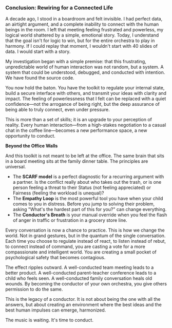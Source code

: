 ### **Conclusion: Rewiring for a Connected Life**

A decade ago, I stood in a boardroom and felt invisible. I had perfect data, an airtight argument, and a complete inability to connect with the human beings in the room. I left that meeting feeling frustrated and powerless, my logical world shattered by a simple, emotional story. Today, I understand that the goal isn't for logic to win, but for the entire orchestra to play in harmony. If I could replay that moment, I wouldn't start with 40 slides of data. I would start with a story.

My investigation began with a simple premise: that this frustrating, unpredictable world of human interaction was not random, but a system. A system that could be understood, debugged, and conducted with intention. We have found the source code.

You now hold the baton. You have the toolkit to regulate your internal state, build a secure interface with others, and transmit your ideas with clarity and impact. The feeling of powerlessness that I felt can be replaced with a quiet confidence—not the arrogance of being right, but the deep assurance of being able to truly connect, even under pressure.

This is more than a set of skills; it is an upgrade to your perception of reality. Every human interaction—from a high-stakes negotiation to a casual chat in the coffee line—becomes a new performance space, a new opportunity to conduct.

**Beyond the Office Walls**

And this toolkit is not meant to be left at the office. The same brain that sits in a board meeting sits at the family dinner table. The principles are universal.
*   The **SCARF model** is a perfect diagnostic for a recurring argument with a partner. Is the conflict really about who takes out the trash, or is one person feeling a threat to their Status (not feeling appreciated) or Fairness (feeling the workload is unequal)?
*   The **Empathy Loop** is the most powerful tool you have when your child comes to you in distress. Before you jump to solving their problem, asking "What's the hardest part of this for you?" can change everything.
*   The **Conductor's Breath** is your manual override when you feel the flash of anger in traffic or frustration in a grocery store line.

Every conversation is now a chance to practice. This is how we change the world. Not in grand gestures, but in the quantum of the single conversation. Each time you choose to regulate instead of react, to listen instead of rebut, to connect instead of command, you are casting a vote for a more compassionate and intelligent world. You are creating a small pocket of psychological safety that becomes contagious.

The effect ripples outward. A well-conducted team meeting leads to a better product. A well-conducted parent-teacher conference leads to a child who feels seen. A well-conducted family conversation heals old wounds. By becoming the conductor of your own orchestra, you give others permission to do the same.

This is the legacy of a conductor. It is not about being the one with all the answers, but about creating an environment where the best ideas and the best human impulses can emerge, harmonized.

The music is waiting. It's time to conduct.
      